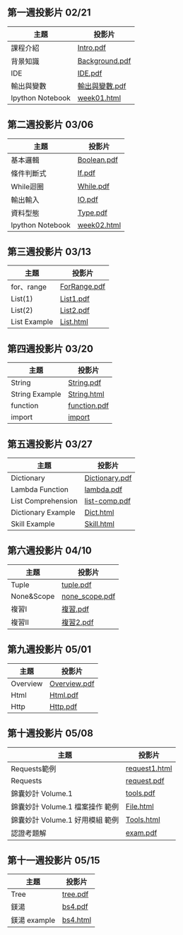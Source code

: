## 第一週投影片 02/21

| 主題 | 投影片 |
| ---- |  ----  |
| 課程介紹 | [Intro.pdf](https://drive.google.com/file/d/0B6wbwXKOYgvhR2pMZGdZcEI0cU0) |
| 背景知識 | [Background.pdf](https://drive.google.com/file/d/0B6wbwXKOYgvhbWVGRzJNNEhMWUk) |
| IDE | [IDE.pdf](https://drive.google.com/file/d/0B5P2VH3szaKEQmxhajFuMkhQZFk) |
| 輸出與變數 | [輸出與變數.pdf](https://drive.google.com/file/d/0B5P2VH3szaKEUUtnMV9ySUQ4NVU/view?usp=sharing) |
| Ipython Notebook | [week01.html](./slides/week01/Week1.html) |

## 第二週投影片 03/06

| 主題 | 投影片 |
| ---- |  ----  |
| 基本邏輯 | [Boolean.pdf](https://drive.google.com/file/d/0B2iNVzqlGaGIZlNkNUd2NFAwUGc/view?usp=sharing) |
| 條件判斷式 | [If.pdf](https://drive.google.com/open?id=0B2iNVzqlGaGISU5XR2hqaEpOQUU) |
| While迴圈 | [While.pdf](https://drive.google.com/open?id=0B2iNVzqlGaGIbEJiUnd6aFdWeUU) |
| 輸出輸入 | [IO.pdf](https://drive.google.com/open?id=0B11wpONoNJX2TXFzZTNVR2NweEk) |
| 資料型態 | [Type.pdf](https://drive.google.com/open?id=0B11wpONoNJX2b1JFc1hWZUhCa2s) |
| Ipython Notebook | [week02.html](./slides/week02/Week2.html) |


## 第三週投影片 03/13

| 主題 | 投影片 |
| ---- |  ----  |
| for、range | [ForRange.pdf](https://drive.google.com/open?id=0B2iNVzqlGaGIekNSeld0M1R3Y2c) |
| List(1) | [List1.pdf](https://drive.google.com/open?id=0B5P2VH3szaKEbTViMlBUOEt4ZHM) |
| List(2) | [List2.pdf](https://drive.google.com/open?id=0B5P2VH3szaKEbWpmRVFHVk90OVE) |
| List Example | [List.html](./slides/week03/List.html) |

## 第四週投影片 03/20

| 主題 | 投影片 |
| ---- | ------ |
| String | [String.pdf](https://drive.google.com/open?id=0B5P2VH3szaKESFBfOFJ3bVJ6UkE) |
| String Example | [String.html](./slides/week03/String.html) |
| function  | [function.pdf](./slides/week04/function.pdf) | 
| import    | [import](./slides/week04/import/) |

## 第五週投影片 03/27

| 主題 | 投影片 |
| ---- | ------ |
| Dictionary | [Dictionary.pdf](https://drive.google.com/open?id=0B6wbwXKOYgvhNVNhcm5tRk9xcTA) |
| Lambda Function  | [lambda.pdf](https://drive.google.com/open?id=0B6wbwXKOYgvhWmhRMmpaLTFfU0E) | 
| List Comprehension    | [list-comp.pdf](https://drive.google.com/open?id=0B11wpONoNJX2U01fck5oTWxndm8) |
| Dictionary Example | [Dict.html](./slides/week05/dict.html) |
| Skill Example | [Skill.html](./slides/week05/Skill.html) |

## 第六週投影片 04/10
| 主題 | 投影片 |
| ---- | ------ |
| Tuple | [tuple.pdf](https://drive.google.com/open?id=0B11wpONoNJX2dmNTU0pDd3F1QzA) |
| None&Scope | [none_scope.pdf](https://drive.google.com/open?id=0B11wpONoNJX2dk10UTNTdVpYM3M)
| 複習I | [複習.pdf](https://drive.google.com/open?id=0B5P2VH3szaKEV3ctSzVoUlAyRUE)
| 複習II | [複習2.pdf](https://drive.google.com/open?id=0B5P2VH3szaKEbGNiejkxVS1XYkk)

## 第九週投影片 05/01
| 主題 | 投影片 |
| ---- | ------ |
| Overview | [Overview.pdf](https://drive.google.com/open?id=0B5P2VH3szaKEMkpVUHBpaXNGS3M) |
| Html | [Html.pdf](https://drive.google.com/open?id=0B11wpONoNJX2RklsWVNQcWNjcHM) |
| Http | [Http.pdf](https://drive.google.com/open?id=0B11wpONoNJX2RjFBVG1zNzByTG8) |

## 第十週投影片 05/08
| 主題 | 投影片 |
| ---- | ------ |
| Requests範例 | [request1.html](./slides/week10/request1.html) |
| Requests | [request.pdf](https://drive.google.com/open?id=0B5P2VH3szaKERzJaUk0zTGNpaHc)
| 錦囊妙計 Volume.1 | [tools.pdf](https://drive.google.com/open?id=0B5P2VH3szaKENkZfamhiY0ppODQ) |
| 錦囊妙計 Volume.1 檔案操作 範例 | [File.html](./slides/week10/File.html) |
| 錦囊妙計 Volume.1 好用模組 範例 | [Tools.html](./slides/week10/Tools.html) |
| 認證考題解 | [exam.pdf](https://drive.google.com/file/d/0B11wpONoNJX2QVNMTWMzU180Y0k/view?usp=sharing) |


## 第十一週投影片 05/15
| 主題 | 投影片 |
| ---- | ------ |
| Tree | [tree.pdf](https://drive.google.com/file/d/0B11wpONoNJX2ZzI3ZDZQUHpfTTQ/view?usp=sharing) |
| 鎂湯 | [bs4.pdf](https://drive.google.com/file/d/0B11wpONoNJX2MW1LVVBXb2hvYWs/view?usp=sharing) |
| 鎂湯 example | [bs4.html](./slides/week11/bs4.html) |

